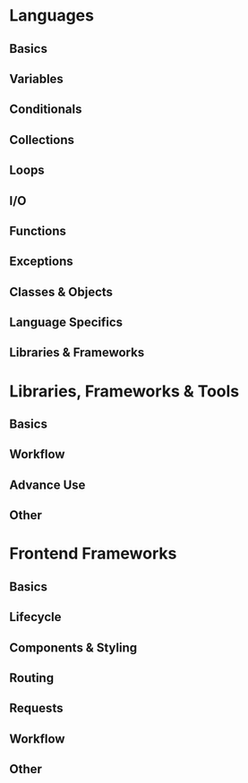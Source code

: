 # Languages

## Basics
## Variables
## Conditionals
## Collections
## Loops
## I/O
## Functions
## Exceptions
## Classes & Objects
## Language Specifics
## Libraries & Frameworks

# Libraries, Frameworks & Tools

## Basics
## Workflow
## Advance Use
## Other

# Frontend Frameworks

## Basics
## Lifecycle
## Components & Styling
## Routing
## Requests
## Workflow
## Other